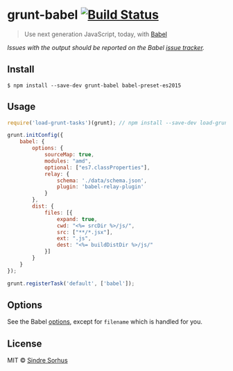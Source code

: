 # grunt-babel [![Build Status](https://travis-ci.org/babel/grunt-babel.svg?branch=master)](https://travis-ci.org/babel/grunt-babel)

> Use next generation JavaScript, today, with [Babel](https://babeljs.io)

*Issues with the output should be reported on the Babel [issue tracker](https://github.com/babel/babel/issues).*


## Install

```
$ npm install --save-dev grunt-babel babel-preset-es2015
```


## Usage

```js
require('load-grunt-tasks')(grunt); // npm install --save-dev load-grunt-tasks

grunt.initConfig({
	babel: {
		options: {
			sourceMap: true,
			modules: "amd",
			optional: ["es7.classProperties"],
			relay: {
				schema: './data/schema.json',
				plugin: 'babel-relay-plugin'
			}
		},
		dist: {
			files: [{
				expand: true,
				cwd: "<%= srcDir %>/js/",
				src: ["**/*.jsx"],
				ext: ".js",
				dest: "<%= buildDistDir %>/js/"
			}]
		}
	}
});

grunt.registerTask('default', ['babel']);
```


## Options

See the Babel [options](https://babeljs.io/docs/usage/options), except for `filename` which is handled for you.


## License

MIT © [Sindre Sorhus](http://sindresorhus.com)
